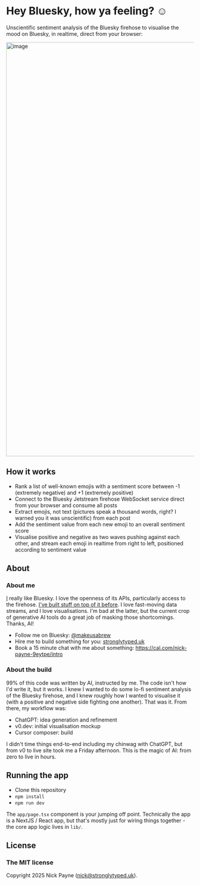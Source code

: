 # Hey Bluesky, how ya feeling? ☺️

Unscientific sentiment analysis of the Bluesky firehose to visualise the mood on Bluesky, in realtime, direct from your browser:

<img width="1110" alt="image" src="https://github.com/user-attachments/assets/b659a54d-5fb0-4120-bdc1-51468b91dc6b" />

## How it works

* Rank a list of well-known emojis with a sentiment score between -1 (extremely negative) and +1 (extremely positive)
* Connect to the Bluesky Jetstream firehose WebSocket service direct from your browser and consume all posts
* Extract emojis, not text (pictures speak a thousand words, right? I warned you it was unscientific) from each post
* Add the sentiment value from each new emoji to an overall sentiment score
* Visualise positive and negative as two waves pushing against each other, and stream each emoji in realtime from right to left, positioned according to sentiment value

## About

### About me

[I](https://bsky.app/profile/makeusabrew.bsky.social) really like Bluesky. I love the openness of its APIs, particularly access to the firehose. [I've built stuff on top of it before](https://news.thundersky.app/).
I love fast-moving data streams, and I love visualisations. I'm bad at the latter, but the current crop of generative AI tools do a great job of masking those shortcomings. Thanks, AI!

* Follow me on Bluesky: [@makeusabrew](https://bsky.app/profile/makeusabrew.bsky.social)
* Hire me to build something for you: [stronglytyped.uk](https://stronglytyped.uk/)
* Book a 15 minute chat with me about something: https://cal.com/nick-payne-9eytpe/intro

### About the build

99% of this code was written by AI, instructed by me. The code isn't how I'd write it, but it works. I knew I wanted to do some lo-fi sentiment analysis of the Bluesky firehose, and I knew roughly how I wanted to visualise it (with a positive and negative side fighting one another). That was it.
From there, my workflow was:

* ChatGPT: idea generation and refinement
* v0.dev: initial visualisation mockup
* Cursor composer: build

I didn't time things end-to-end including my chinwag with ChatGPT, but from v0 to live site took me a Friday afternoon. This is the magic of AI: from zero to live in hours.

## Running the app

* Clone this repository
* `npm install`
* `npm run dev`

The `app/page.tsx` component is your jumping off point. Technically the app is a NextJS / React app, but that's mostly just for wiring things together - the core
app logic lives in `lib/`.

## License

### The MIT license

Copyright 2025 Nick Payne (nick@stronglytyped.uk).
